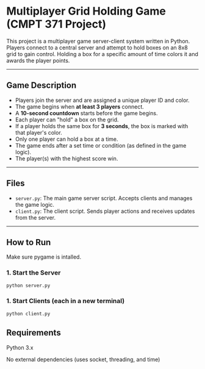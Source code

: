 # Multiplayer Grid Holding Game (CMPT 371 Project)

This project is a multiplayer game server-client system written in Python. Players connect to a central server and attempt to hold boxes on an 8x8 grid to gain control. Holding a box for a specific amount of time colors it and awards the player points.

---

## Game Description

- Players join the server and are assigned a unique player ID and color.
- The game begins when **at least 3 players** connect.
- A **10-second countdown** starts before the game begins.
- Each player can "hold" a box on the grid.
- If a player holds the same box for **3 seconds**, the box is marked with that player's color.
- Only one player can hold a box at a time.
- The game ends after a set time or condition (as defined in the game logic).
- The player(s) with the highest score win.

---

## Files

- `server.py`: The main game server script. Accepts clients and manages the game logic.
- `client.py`: The client script. Sends player actions and receives updates from the server.

---

## How to Run
Make sure pygame is intalled.

### 1. Start the Server

```bash
python server.py
```
### 1. Start Clients (each in a new terminal)

```bash
python client.py
```

## Requirements
Python 3.x

No external dependencies (uses socket, threading, and time)

